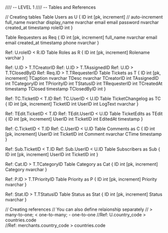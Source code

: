 //// -- LEVEL 1
//// -- Tables and References

// Creating tables
Table Users as U {
  ID int [pk, increment] // auto-increment
  full_name nvarchar
  display_name nvarchar
  email email
  password nvarchar
  created_at timestamp
  roleID int
}

Table Requesters as Req {
  ID int [pk, increment]
  full_name nvarchar
  email email
  created_at timestamp
  phone nvarchar
}

Ref: U.roleID < R.ID
Table Roles as R {
  ID int [pk, increment]
  Rolename varchar
}

Ref: U.ID > T.TCreatorID
Ref: U.ID > T.TAssignedID
Ref: U.ID > T.TClosedByID
Ref: Req.ID > T.TRequesterID
Table Tickets as T {
  ID int [pk, increment]
  TCaption nvarchar
  TDesc nvarchar
  TCreatorID int
  TAssignedID int
  TCategoryID int
  TPriorityID int
  TStatusID int
  TRequesterID int
  TCreatedAt timestamp
  TClosed timestamp
  TClosedByID int
}

Ref: TC.TicketID < T.ID
Ref: TC.UserID < U.ID
Table TicketChangelog as TC {
  ID int [pk, increment]
  TicketID int
  UserID int
  LogText nvarchar
}

Ref: TEdit.TicketID < T.ID
Ref: TEdit.UserID < U.ID
Table TicketEdits as TEdit {
  ID int [pk, increment]
  UserID int
  TicketID int
  EditedAt timestamp
}

Ref: C.TicketID < T.ID
Ref: C.UserID < U.ID
Table Comments as C {
  ID int [pk, increment]
  UserID int 
  TicketID int
  Comment nvarchar
  CTime timestamp
}

Ref: Sub.TicketID < T.ID
Ref: Sub.UserID < U.ID
Table Subscribers as Sub {
  ID int [pk, increment]
  UserID int
  TicketID int
}

Ref: Cat.ID > T.TCategoryID
Table Category as Cat {
  ID int [pk, increment]
  Category nvarchar
}

Ref: P.ID > T.TPriorityID
Table Priority as P {
  ID int [pk, increment]
  Priority nvarchar
}

Ref: Stat.ID > T.TStatusID
Table Status as Stat {
  ID int [pk, increment]
  Status nvarchar
}

// Creating references
// You can also define relaionship separately
// > many-to-one; < one-to-many; - one-to-one
//Ref: U.country_code > countries.code  
//Ref: merchants.country_code > countries.code

